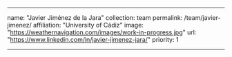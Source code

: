 ---

name: "Javier Jiménez de la Jara"
collection: team
permalink: /team/javier-jimenez/
affiliation: "University of Cádiz"
image: "https://weathernavigation.com/images/work-in-progress.jpg"
url: "https://www.linkedin.com/in/javier-jimenez-jara/"
priority: 1

---
